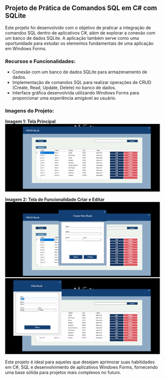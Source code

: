 ## Projeto de Prática de Comandos SQL em C# com SQLite

Este projeto foi desenvolvido com o objetivo de praticar a integração de comandos SQL dentro de aplicativos C#, além de explorar a conexão com um banco de dados SQLite. A aplicação também serve como uma oportunidade para estudar os elementos fundamentais de uma aplicação em Windows Forms.

### Recursos e Funcionalidades:
- Conexão com um banco de dados SQLite para armazenamento de dados.
- Implementação de comandos SQL para realizar operações de CRUD (Create, Read, Update, Delete) no banco de dados.
- Interface gráfica desenvolvida utilizando Windows Forms para proporcionar uma experiência amigável ao usuário.

### Imagens do Projeto:

**Imagem 1: Tela Principal**
![Tela Principal](prints/imagem1.png)

**Imagem 2: Tela de Funcionalidade Criar e Editar**
![Exemplo de Funcionalidade](prints/imagem2.png)
![Exemplo de Funcionalidade](prints/imagem3.png)



Este projeto é ideal para aqueles que desejam aprimorar suas habilidades em C#, SQL e desenvolvimento de aplicativos Windows Forms, fornecendo uma base sólida para projetos mais complexos no futuro.

 
